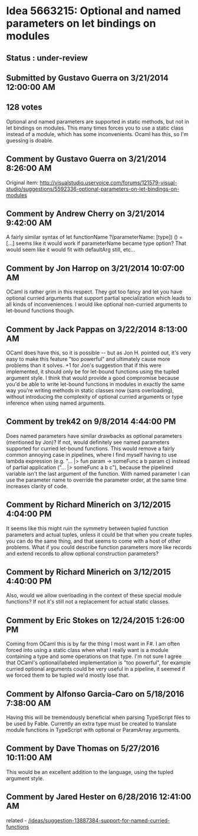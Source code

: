 # Idea 5663215: Optional and named parameters on let bindings on modules #

## Status : under-review

## Submitted by Gustavo Guerra on 3/21/2014 12:00:00 AM

## 128 votes

Optional and named parameters are supported in static methods, but not in let bindings on modules. This many times forces you to use a static class instead of a module, which has some inconvenients. Ocaml has this, so I'm guessing is doable.


## Comment by Gustavo Guerra on 3/21/2014 8:26:00 AM

Original item: http://visualstudio.uservoice.com/forums/121579-visual-studio/suggestions/5592336-optional-parameters-on-let-bindings-on-modules

## Comment by Andrew Cherry on 3/21/2014 9:42:00 AM

A fairly similar syntax of let functionName ?(parameterName: [type]) () = [...] seems like it would work if parameterName became type option? That would seem like it would fit with defaultArg still, etc...

## Comment by Jon Harrop on 3/21/2014 10:07:00 AM

OCaml is rather grim in this respect. They got too fancy and let you have optional curried arguments that support partial specialization which leads to all kinds of inconveniences.
I would like optional non-curried arguments to let-bound functions though.

## Comment by Jack Pappas on 3/22/2014 8:13:00 AM

OCaml does have this, so it is possible -- but as Jon H. pointed out, it's very easy to make this feature "too powerful" and ultimately cause more problems than it solves.
+1 for Jon's suggestion that if this were implemented, it should only be for let-bound functions using the tupled argument style. I think that would provide a good compromise because you'd be able to write let-bound functions in modules in exactly the same way you're writing methods in static classes now (sans overloading), without introducing the complexity of optional curried arguments or type inference when using named arguments.

## Comment by trek42 on 9/8/2014 4:44:00 PM

Does named parameters have similar drawbacks as optional parameters (mentioned by Jon)? If not, would definitely see named parameters supported for curried let-bound functions.
This would remove a fairly common annoying case in pipelines, where I find myself having to use lambda expression (e.g. "... |> fun param -> someFunc a b param c) instead of partial application ("... |> someFunc a b c"), because the pipelined variable isn't the last argument of the function. With named parameter I can use the parameter name to override the parameter order, at the same time increases clarity of code.

## Comment by Richard Minerich on 3/12/2015 4:04:00 PM

It seems like this might ruin the symmetry between tupled function parameters and actual tuples, unless it could be that when you create tuples you can do the same thing, and that seems to come with a host of other problems. What if you could describe function parameters more like records and extend records to allow optional construction parameters?

## Comment by Richard Minerich on 3/12/2015 4:40:00 PM

Also, would we allow overloading in the context of these special module functions? If not it's still not a replacement for actual static classes.

## Comment by Eric Stokes on 12/24/2015 1:26:00 PM

Coming from OCaml this is by far the thing I most want in F#. I am often forced into using a static class when what I really want is a module containing a type and some operations on that type. I'm not sure I agree that OCaml's optional/labeled implementation is "too powerful", for example curried optional arguments could be very useful in a pipeline, it seemed if we forced them to be tupled we'd mostly lose that.

## Comment by Alfonso Garcia-Caro on 5/18/2016 7:38:00 AM

Having this will be tremendously beneficial when parsing TypeScript files to be used by Fable. Currently an extra type must be created to translate module functions in TypeScript with optional or ParamArray arguments.

## Comment by Dave Thomas on 5/27/2016 10:11:00 AM

This would be an excellent addition to the language, using the tupled argument style.

## Comment by Jared Hester on 6/28/2016 12:41:00 AM

related - [/ideas/suggestion-13887384-support-for-named-curried-functions](/ideas/suggestion-13887384-support-for-named-curried-functions.md)
